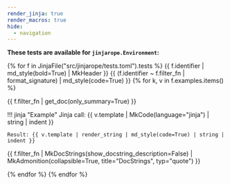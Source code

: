 ```yaml
---
render_jinja: true
render_macros: true
hide:
  - navigation
---
```


**These tests are available for `jinjarope.Environment`:**


{% for f in JinjaFile("src/jinjarope/tests.toml").tests %}
{{ f.identifier | md_style(bold=True) | MkHeader }}
{{ (f.identifier ~ f.filter_fn | format_signature) | md_style(code=True) }}
{% for k, v in f.examples.items() %}

{{ f.filter_fn | get_doc(only_summary=True) }}

!!! jinja "Example"
    Jinja call:
    {{ v.template | MkCode(language="jinja") | string | indent }}

    Result: {{ v.template | render_string | md_style(code=True) | string | indent }}


{{ f.filter_fn | MkDocStrings(show_docstring_description=False) | MkAdmonition(collapsible=True, title="DocStrings", typ="quote") }}


{% endfor %}
{% endfor %}
